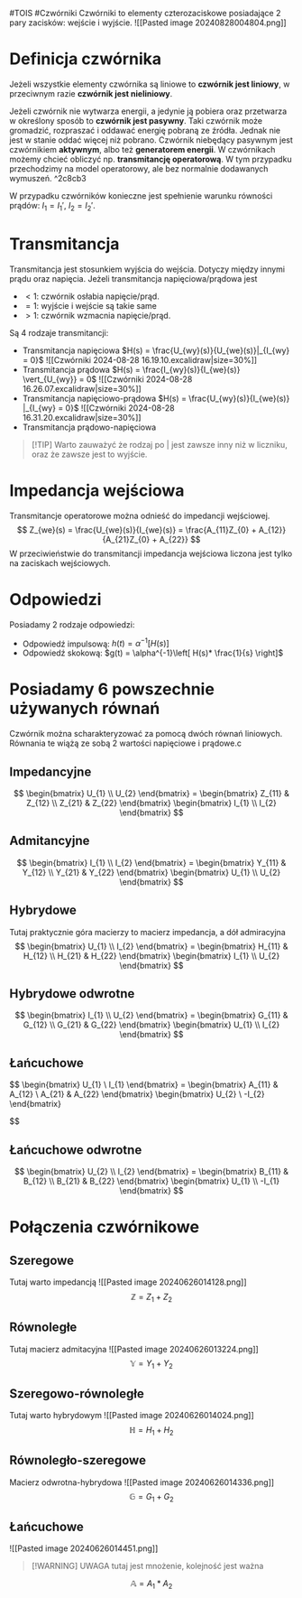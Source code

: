 #TOIS #Czwórniki
Czwórniki to elementy czterozaciskowe posiadające 2 pary zacisków: wejście i wyjście.
![[Pasted image 20240828004804.png]]
# Definicja czwórnika
Jeżeli wszystkie elementy czwórnika są liniowe to **czwórnik jest liniowy**, w przeciwnym razie **czwórnik jest nieliniowy**.

Jeżeli czwórnik nie wytwarza energii, a jedynie ją pobiera oraz przetwarza w określony sposób to **czwórnik jest pasywny**. Taki czwórnik może gromadzić, rozpraszać i oddawać energię pobraną ze źródła. Jednak nie jest w stanie oddać więcej niż pobrano.
Czwórnik niebędący pasywnym jest czwórnikiem **aktywnym**, albo też **generatorem energii**.
W czwórnikach możemy chcieć obliczyć np. **transmitancję operatorową**. W tym przypadku przechodzimy na model operatorowy, ale bez normalnie dodawanych wymuszeń. ^2c8cb3

W przypadku czwórników konieczne jest spełnienie warunku równości prądów: $I_{1} = I_{1}'$, $I_{2} = I_{2}'$.

# Transmitancja
Transmitancja jest stosunkiem wyjścia do wejścia. Dotyczy między innymi prądu oraz napięcia. 
Jeżeli transmitancja napięciowa/prądowa jest
- $< 1$: czwórnik osłabia napięcie/prąd.
- $=1$: wyjście i wejście są takie same
- $> 1$: czwórnik wzmacnia napięcie/prąd.

Są 4 rodzaje transmitancji:
- Transmitancja napięciowa $H(s) = \frac{U_{wy}(s)}{U_{we}(s)}|_{I_{wy} = 0}$
  ![[Czwórniki 2024-08-28 16.19.10.excalidraw|size=30%]]
- Transmitancja prądowa $H(s) = \frac{I_{wy}(s)}{I_{we}(s)} \vert_{U_{wy}} = 0$
  ![[Czwórniki 2024-08-28 16.26.07.excalidraw|size=30%]]
- Transmitancja napięciowo-prądowa $H(s) = \frac{U_{wy}(s)}{I_{we}(s)} |_{I_{wy} = 0}$
  ![[Czwórniki 2024-08-28 16.31.20.excalidraw|size=30%]]
- Transmitancja prądowo-napięciowa
> [!TIP] Warto zauważyć że rodzaj po | jest zawsze inny niż w liczniku, oraz że zawsze jest to wyjście.
# Impedancja wejściowa
Transmitancje operatorowe można odnieść do impedancji wejściowej. 
$$
Z_{we}(s) = \frac{U_{we}(s)}{I_{we}(s)} = \frac{A_{11}Z_{0} + A_{12}}{A_{21}Z_{0} + A_{22}}
$$
W przeciwieństwie do transmitancji impedancja wejściowa liczona jest tylko na zaciskach wejściowych.

# Odpowiedzi
Posiadamy 2 rodzaje odpowiedzi:
- Odpowiedź impulsową: $h(t) = \alpha^{-1}[H(s)]$
- Odpowiedź skokową: $g(t) = \alpha^{-1}\left[ H(s)* \frac{1}{s} \right]$
# Posiadamy 6 powszechnie używanych równań
Czwórnik można scharakteryzować za pomocą dwóch równań liniowych. Równania te wiążą ze sobą 2 wartości napięciowe i prądowe.c 
## Impedancyjne
$$
\begin{bmatrix}
U_{1} \\
U_{2}
\end{bmatrix}
= \begin{bmatrix}
Z_{11} & Z_{12} \\
Z_{21} & Z_{22}
\end{bmatrix}
\begin{bmatrix}
I_{1} \\
I_{2}
\end{bmatrix}
$$
## Admitancyjne
$$
\begin{bmatrix}
I_{1} \\
I_{2}
\end{bmatrix} =
\begin{bmatrix}
Y_{11} & Y_{12} \\
Y_{21} & Y_{22}
\end{bmatrix}
\begin{bmatrix}
U_{1} \\
U_{2}
\end{bmatrix}
$$

## Hybrydowe
Tutaj praktycznie góra macierzy to macierz impedancja, a dół admiracyjna
$$
\begin{bmatrix}
U_{1} \\
I_{2}
\end{bmatrix} = 
\begin{bmatrix}
H_{11} & H_{12} \\
H_{21} & H_{22}
\end{bmatrix}
\begin{bmatrix}
I_{1} \\
U_{2}
\end{bmatrix}
$$
## Hybrydowe odwrotne
$$
\begin{bmatrix}
I_{1} \\
U_{2}
\end{bmatrix} = 
\begin{bmatrix}
G_{11} & G_{12} \\
G_{21} & G_{22}
\end{bmatrix}
\begin{bmatrix}
U_{1} \\
I_{2}
\end{bmatrix}
$$
## Łańcuchowe
$$
\begin{bmatrix}
U_{1} \\
I_{1}
\end{bmatrix} =
\begin{bmatrix}
A_{11} & A_{12} \\
A_{21} & A_{22}
\end{bmatrix}
\begin{bmatrix}
U_{2} \\
-I_{2}
\end{bmatrix}

$$
## Łańcuchowe odwrotne
$$
\begin{bmatrix}
U_{2} \\
I_{2}
\end{bmatrix} =
\begin{bmatrix}
B_{11} & B_{12} \\
B_{21} & B_{22}
\end{bmatrix}
\begin{bmatrix}
U_{1} \\
-I_{1}
\end{bmatrix}
$$
# Połączenia czwórnikowe
## Szeregowe
Tutaj warto impedancją
![[Pasted image 20240626014128.png]]
$$
\mathbb{Z} = Z_{1} + Z_{2}
$$
## Równoległe
Tutaj macierz admitacyjna
![[Pasted image 20240626013224.png]]
$$
\mathbb{Y} = Y_{1} + Y_{2}
$$
## Szeregowo-równoległe
Tutaj warto hybrydowym
![[Pasted image 20240626014024.png]]
$$
\mathbb{H}=H_{1}+H_{2}
$$
## Równoległo-szeregowe
Macierz odwrotna-hybrydowa
![[Pasted image 20240626014336.png]]
$$
\mathbb{G} = G_{1} + G_{2}
$$
## Łańcuchowe
![[Pasted image 20240626014451.png]]
> [!WARNING] UWAGA
> tutaj jest mnożenie, kolejność jest ważna

$$
\mathbb{A} = A_{1}*A_{2}
$$
